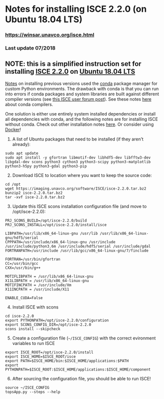 # Notes for installing ISCE 2.2.0 (on Ubuntu 18.04 LTS)
### https://winsar.unavco.org/isce.html

### Last update 07/2018

## NOTE: this is a simplified instruction set for installing [ISCE 2.2.0](https://winsar.unavco.org/software/isce) on [Ubuntu 18.04 LTS](https://wiki.ubuntu.com/BionicBeaver/ReleaseNotes?_ga=2.87047249.813606057.1533187033-1771092189.1532981728) 

[Notes](Readme_201609.md) on installing previous versions used the [conda](https://conda.io/docs/) package manager for custom Python environments. The drawback with conda is that you can run into errors if conda packages and system libraries are built against different compiler versions  (see [this ISCE user forum post](http://earthdef.caltech.edu/boards/4/topics/1925)). See these notes [here](https://conda.io/docs/user-guide/tasks/build-packages/compiler-tools.html) about conda compilers. 

One solution is either use entirely system installed dependencies or install all dependencies with conda, and the following notes are for installing ISCE without conda. Check out other installation notes [here](https://github.com/piyushrpt/oldLinuxSetup). Or consider using [Docker](../Docker)!


1) A list of Ubuntu packages that need to be installed (if they aren't already):
```
sudo apt update
sudo apt install -y gfortran libmotif-dev libhdf5-dev libfftw3-dev libgdal-dev scons python3 cython3 python3-scipy python3-matplotlib python3-h5py python3-gdal python3-pip
```

2) Download ISCE to location where you want to keep the source code:
```
cd /opt
wget https://imaging.unavco.org/software/ISCE/isce-2.2.0.tar.bz2
bunzip2 isce-2.2.0.tar.bz2
tar -xvf isce-2.2.0.tar.bz2
```

3) Update this ISCE scons installation configuration file (and move to /opt/isce-2.2.0):
```
PRJ_SCONS_BUILD=/opt/isce-2.2.0/build
PRJ_SCONS_INSTALL=/opt/isce-2.2.0/install/isce

LIBPATH=/usr/lib/x86_64-linux-gnu /usr/lib /usr/lib/x86_64-linux-gnu/hdf5/serial
CPPPATH=/usr/include/x86_64-linux-gnu /usr/include /usr/include/python3.6m /usr/include/hdf5/serial /usr/include/gdal
FORTRANPATH=/usr/include /usr/lib/gcc/x86_64-linux-gnu/7/finclude

FORTRAN=/usr/bin/gfortran
CC=/usr/bin/gcc
CXX=/usr/bin/g++

MOTIFLIBPATH = /usr/lib/x86_64-linux-gnu
X11LIBPATH = /usr/lib/x86_64-linux-gnu
MOTIFINCPATH = /usr/include/Xm
X11INCPATH = /usr/include/X11

ENABLE_CUDA=False
```

4) Install ISCE with scons
```
cd isce-2.2.0
export PYTHONPATH=/opt/isce-2.2.0/configuration
export SCONS_CONFIG_DIR=/opt/isce-2.2.0
scons install --skipcheck
```

5) Create a configuration file (`~/ISCE_CONFIG`) with the correct evironment variables to run ISCE
```
export ISCE_ROOT=/opt/isce-2.2.0/install
export ISCE_HOME=$ISCE_ROOT/isce
export PATH=$ISCE_HOME/bin:$ISCE_HOME/applications:$PATH
export PYTHONPATH=$ISCE_ROOT:$ISCE_HOME/applications:$ISCE_HOME/component
```

6) After sourcing the configuration file, you should be able to run ISCE!
```
source ~/ISCE_CONFIG
topsApp.py --steps --help
```
